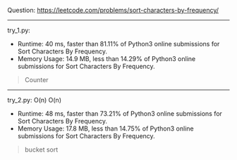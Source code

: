 Question: https://leetcode.com/problems/sort-characters-by-frequency/

---

try_1.py:
* Runtime: 40 ms, faster than 81.11% of Python3 online submissions for Sort Characters By Frequency.
* Memory Usage: 14.9 MB, less than 14.29% of Python3 online submissions for Sort Characters By Frequency.

> Counter

---

try_2.py: O(n) O(n)

* Runtime: 48 ms, faster than 73.21% of Python3 online submissions for Sort Characters By Frequency.
* Memory Usage: 17.8 MB, less than 14.75% of Python3 online submissions for Sort Characters By Frequency.

> bucket sort
